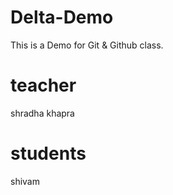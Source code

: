 # Delta-Demo
This is a Demo for Git &amp; Github class.
# teacher 
shradha khapra
# students
shivam
